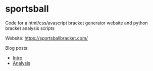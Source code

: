 # sportsball
Code for a html/css/avascript bracket generator website and python bracket analysis scripts

Website: https://sportsballbracket.com/

Blog posts:
* [Intro](https://medium.com/@benlahner/the-sportsball-bracket-generator-a-competitive-march-madness-bracket-generator-for-non-competitive-611d3ce5fd28)
* [Analysis](https://medium.com/@benlahner/18-million-brackets-later-here-are-the-best-and-worst-ways-to-fill-out-your-march-madness-c41db4920a8c)
